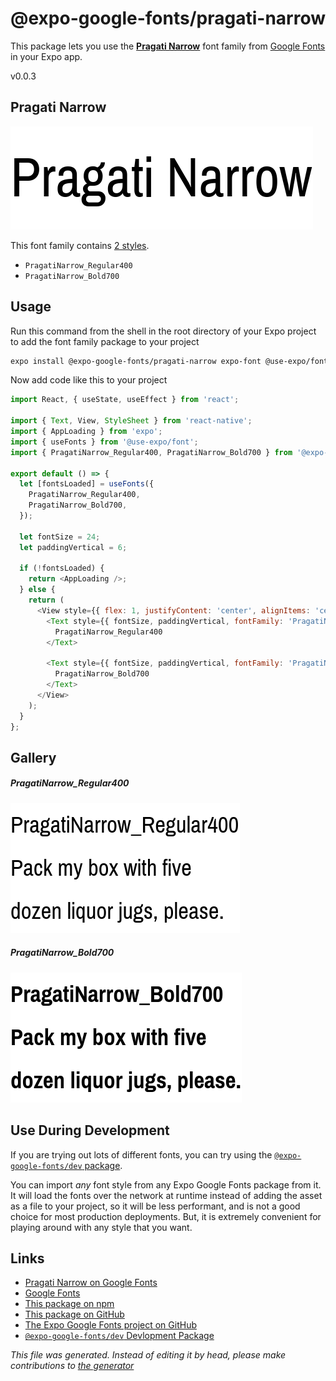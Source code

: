 # @expo-google-fonts/pragati-narrow

This package lets you use the [**Pragati Narrow**](https://fonts.google.com/specimen/Pragati+Narrow) font family from [Google Fonts](https://fonts.google.com/) in your Expo app.

v0.0.3

## Pragati Narrow

![Pragati Narrow](./font-family.png)

This font family contains [2 styles](#gallery).

- `PragatiNarrow_Regular400`
- `PragatiNarrow_Bold700`

## Usage

Run this command from the shell in the root directory of your Expo project to add the font family package to your project
```sh
expo install @expo-google-fonts/pragati-narrow expo-font @use-expo/font
```

Now add code like this to your project
```js
import React, { useState, useEffect } from 'react';

import { Text, View, StyleSheet } from 'react-native';
import { AppLoading } from 'expo';
import { useFonts } from '@use-expo/font';
import { PragatiNarrow_Regular400, PragatiNarrow_Bold700 } from '@expo-google-fonts/pragati-narrow';

export default () => {
  let [fontsLoaded] = useFonts({
    PragatiNarrow_Regular400,
    PragatiNarrow_Bold700,
  });

  let fontSize = 24;
  let paddingVertical = 6;

  if (!fontsLoaded) {
    return <AppLoading />;
  } else {
    return (
      <View style={{ flex: 1, justifyContent: 'center', alignItems: 'center' }}>
        <Text style={{ fontSize, paddingVertical, fontFamily: 'PragatiNarrow_Regular400' }}>
          PragatiNarrow_Regular400
        </Text>

        <Text style={{ fontSize, paddingVertical, fontFamily: 'PragatiNarrow_Bold700' }}>
          PragatiNarrow_Bold700
        </Text>
      </View>
    );
  }
};

```

## Gallery

##### PragatiNarrow_Regular400
![PragatiNarrow_Regular400](./1778fbb91f3825af5daf5dfe6d44737ee48e6c63a95f25348b39ccb9fcda8fb6.ttf.png)

##### PragatiNarrow_Bold700
![PragatiNarrow_Bold700](./9e7b8eb47eaef49ea50a19115bddfaf35aebf2f4577f8a3b9cab531595bc97ef.ttf.png)


## Use During Development

If you are trying out lots of different fonts, you can try using the [`@expo-google-fonts/dev` package](https://www.npmjs.com/package/@expo-google-fonts/dev).

You can import *any* font style from any Expo Google Fonts package from it. It will load the fonts
over the network at runtime instead of adding the asset as a file to your project, so it will be 
less performant, and is not a good choice for most production deployments. But, it is extremely convenient
for playing around with any style that you want.

## Links

- [Pragati Narrow on Google Fonts](https://fonts.google.com/specimen/Pragati+Narrow)
- [Google Fonts](https://fonts.google.com/)
- [This package on npm](https://www.npmjs.com/package/@expo-google-fonts/pragati-narrow)
- [This package on GitHub](https://github.com/expo/google-fonts/tree/master/font-packages/pragati-narrow)
- [The Expo Google Fonts project on GitHub](https://github.com/expo/google-fonts)
- [`@expo-google-fonts/dev` Devlopment Package](https://github.com/expo/google-fonts/tree/master/font-packages/dev)


*This file was generated. Instead of editing it by head, please make contributions to [the generator](https://github.com/expo/google-fonts/tree/master/packages/generator)*

